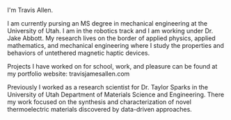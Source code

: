 I'm Travis Allen.

I am currently pursing an MS degree in mechanical engineering at the University of Utah. I am in the robotics track and I am working under Dr. Jake Abbott. My research lives on the border of applied physics, applied mathematics, and mechanical engineering where I study the properties and behaviors of untethered magnetic haptic devices. 

Projects I have worked on for school, work, and pleasure can be found at my portfolio website: travisjamesallen.com

Previously I worked as a research scientist for Dr. Taylor Sparks in the University of Utah Department of Materials Science and Engineering. There my work focused on the synthesis and characterization of novel thermoelectric materials discovered by data-driven approaches. 
